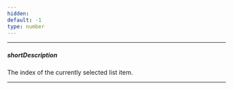 ```yaml
---
hidden: 
default: -1
type: number
---
```

---
##### shortDescription
The index of the currently selected list item.

---
